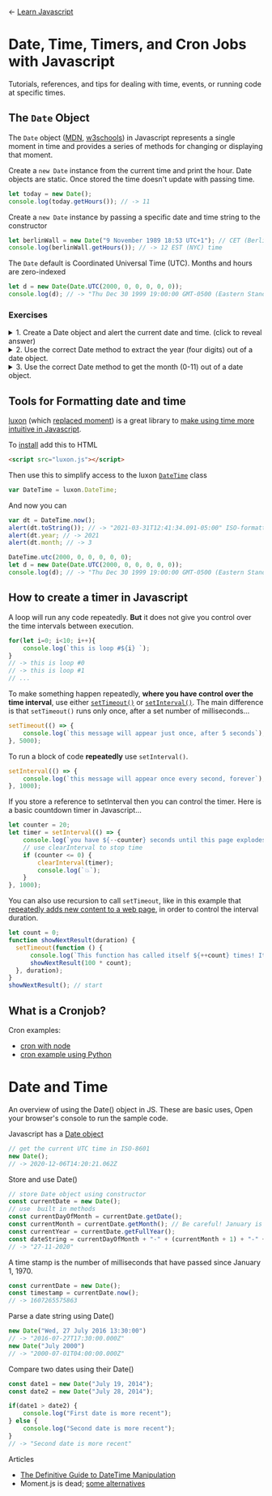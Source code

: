 
← [Learn Javascript](../README.md)

# Date, Time, Timers, and Cron Jobs with Javascript
Tutorials, references, and tips for dealing with time, events, or running code at specific times.








## The `Date` Object

The `Date` object ([MDN](https://developer.mozilla.org/en-US/docs/Web/JavaScript/Reference/Global_Objects/Date), [w3schools](https://www.w3schools.com/js/js_dates.asp)) in Javascript represents a single moment in time and provides a series of methods for changing or displaying that moment.

Create a `new Date` instance from the current time and print the hour. Date objects are static. Once stored the time doesn't update with passing time.
```js
let today = new Date();
console.log(today.getHours()); // -> 11
```

Create a `new Date` instance by passing a specific date and time string to the constructor
```js
let berlinWall = new Date("9 November 1989 18:53 UTC+1"); // CET (Berlin) time
console.log(berlinWall.getHours()); // -> 12 EST (NYC) time
```

The `Date` default is Coordinated Universal Time (UTC). Months and hours are zero-indexed
```js
let d = new Date(Date.UTC(2000, 0, 0, 0, 0, 0));
console.log(d); // -> "Thu Dec 30 1999 19:00:00 GMT-0500 (Eastern Standard Time)"
```


### Exercises

<details><summary>
1. Create a Date object and alert the current date and time. (click to reveal answer)</summary>

```js
let d = new Date();
alert(d);
```
</details>

<details><summary>
2. Use the correct Date method to extract the year (four digits) out of a date object.
</summary>

```js
let d = new Date();
alert(d.getFullYear());
```
</details>

<details><summary>
3. Use the correct Date method to get the month (0-11) out of a date object.
</summary>

```js
let d = new Date();
alert(d.getMonth());
```
</details>



## Tools for Formatting date and time

[luxon](https://moment.github.io/luxon/) (which [replaced moment](https://momentjs.com/docs/#/-project-status/)) is a great library to [make using time more intuitive in Javascript](https://moment.github.io/luxon/docs/manual/moment.html).

To [install](https://moment.github.io/luxon/docs/manual/install.html) add this to HTML
```html
<script src="luxon.js"></script>
```

Then use this to simplify access to the luxon [`DateTime`](https://moment.github.io/luxon/docs/class/src/datetime.js~DateTime.html) class
```js
var DateTime = luxon.DateTime;
```

And now you can
```js
var dt = DateTime.now();
alert(dt.toString()); // -> "2021-03-31T12:41:34.091-05:00" ISO-formatted date string with timezone
alert(dt.year; // -> 2021
alert(dt.month; // -> 3
```

```js
DateTime.utc(2000, 0, 0, 0, 0, 0);
let d = new Date(Date.UTC(2000, 0, 0, 0, 0, 0));
console.log(d); // -> "Thu Dec 30 1999 19:00:00 GMT-0500 (Eastern Standard Time)"
```





## How to create a timer in Javascript

A loop will run any code repeatedly. **But** it does not give you control over the time intervals between execution.
```js
for(let i=0; i<10; i++){
	console.log(`this is loop #${i} `);
}
// -> this is loop #0
// -> this is loop #1
// ...
```

To make something happen repeatedly, **where you have control over the time interval**, use either [`setTimeout()`](https://www.w3schools.com/jsref/met_win_settimeout.asp) or [`setInterval()`](https://www.w3schools.com/jsref/met_win_setinterval.asp). The main difference is that `setTimeout()` runs only once, after a set number of milliseconds...
```js
setTimeout(() => {
	console.log(`this message will appear just once, after 5 seconds`);
}, 5000);
```

To run a block of code **repeatedly** use `setInterval()`.
```js
setInterval(() => {
	console.log(`this message will appear once every second, forever`);
}, 1000);
```

If you store a reference to setInterval then you can control the timer. Here is a basic countdown timer in Javascript...
```js
let counter = 20;
let timer = setInterval(() => {
	console.log(`you have ${--counter} seconds until this page explodes!!`);
	// use clearInterval to stop time
	if (counter <= 0) {
		clearInterval(timer);
		console.log(`💥`);
	}
}, 1000);

```


You can also use recursion to call `setTimeout`, like in this example that [repeatedly adds new content to a web page](https://codepen.io/owenmundy/pen/eYgajNq?editors=1111), in order to control the interval duration.
```js
let count = 0;
function showNextResult(duration) {
  setTimeout(function () {
	  console.log(`This function has called itself ${++count} times! It will run again in ${100 * count} millis`);
	  showNextResult(100 * count);
  }, duration);
}
showNextResult(); // start
```



## What is a Cronjob?

Cron examples:

- [cron with node](../node/slides.html)
- [cron example using Python](https://github.com/omundy/dig333-physical-computing/tree/master/raspberry-pi/cron-example)












# Date and Time

An overview of using the Date() object in JS. These are basic uses, Open your browser's console to run the sample code.


Javascript has a [Date object](https://www.w3schools.com/jsref/jsref_obj_date.asp)
```js
// get the current UTC time in ISO-8601
new Date();
// -> 2020-12-06T14:20:21.062Z
```

Store and use Date()
```js
// store Date object using constructor
const currentDate = new Date();
// use  built in methods
const currentDayOfMonth = currentDate.getDate();
const currentMonth = currentDate.getMonth(); // Be careful! January is 0, not 1
const currentYear = currentDate.getFullYear();
const dateString = currentDayOfMonth + "-" + (currentMonth + 1) + "-" + currentYear;
// -> "27-11-2020"
```

A time stamp is the number of milliseconds that have passed since January 1, 1970.
```js
const currentDate = new Date();
const timestamp = currentDate.now();
// -> 1607265575863
```

Parse a date string using Date()
```js
new Date("Wed, 27 July 2016 13:30:00")
// -> "2016-07-27T17:30:00.000Z"
new Date("July 2000")
// -> "2000-07-01T04:00:00.000Z"
```

Compare two dates using their Date()
```js
const date1 = new Date("July 19, 2014");
const date2 = new Date("July 28, 2014");

if(date1 > date2) {
    console.log("First date is more recent");
} else {
    console.log("Second date is more recent");
}
// -> "Second date is more recent"
```





Articles
- [The Definitive Guide to DateTime Manipulation](https://www.toptal.com/software/definitive-guide-to-datetime-manipulation)
- Moment.js is dead; [some alternatives](https://momentjs.com/docs/#/-project-status/recommendations/)
